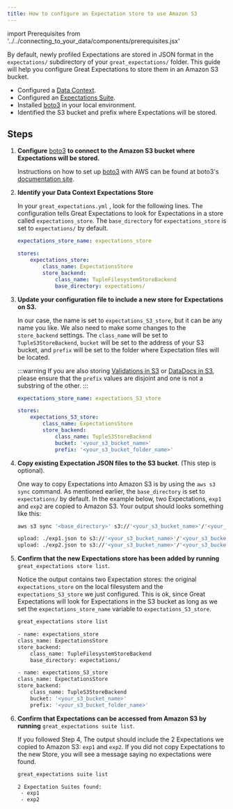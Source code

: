 ```yaml
---
title: How to configure an Expectation store to use Amazon S3
---
```

import Prerequisites from '../../connecting_to_your_data/components/prerequisites.jsx'


By default, newly profiled Expectations are stored in JSON format in the ``expectations/`` subdirectory of your ``great_expectations/`` folder.  This guide will help you configure Great Expectations to store them in an Amazon S3 bucket.

<Prerequisites>

- Configured a [Data Context](../../../tutorials/getting_started/initialize_a_data_context.md).
- Configured an [Expectations Suite](../../../tutorials/getting_started/create_your_first_expectations.md).
- Installed [boto3](https://github.com/boto/boto3) in your local environment.
- Identified the S3 bucket and prefix where Expectations will be stored.

</Prerequisites>

Steps
-----

1. **Configure** [boto3](https://github.com/boto/boto3) **to connect to the Amazon S3 bucket where Expectations will be stored.**

    Instructions on how to set up [boto3](https://github.com/boto/boto3) with AWS can be found at boto3's [documentation site](https://boto3.amazonaws.com/v1/documentation/api/latest/index.html).

2. **Identify your Data Context Expectations Store**

    In your ``great_expectations.yml`` , look for the following lines.  The configuration tells Great Expectations to look for Expectations in a store called ``expectations_store``. The ``base_directory`` for ``expectations_store`` is set to ``expectations/`` by default.

    ```yaml
    expectations_store_name: expectations_store

    stores:
        expectations_store:
            class_name: ExpectationsStore
            store_backend:
                class_name: TupleFilesystemStoreBackend
                base_directory: expectations/
    ```


3. **Update your configuration file to include a new store for Expectations on S3.**

    In our case, the name is set to ``expectations_S3_store``, but it can be any name you like.  We also need to make some changes to the ``store_backend`` settings.  The ``class_name`` will be set to ``TupleS3StoreBackend``, ``bucket`` will be set to the address of your S3 bucket, and ``prefix`` will be set to the folder where Expectation files will be located.

    :::warning
    If you are also storing [Validations in S3](../configuring_metadata_stores/how_to_configure_a_validation_result_store_in_amazon_s3.md) or [DataDocs in S3](../configuring_data_docs/how_to_host_and_share_data_docs_on_amazon_s3.md),  please ensure that the ``prefix`` values are disjoint and one is not a substring of the other.
    :::

    ```yaml
    expectations_store_name: expectations_S3_store

    stores:
        expectations_S3_store:
            class_name: ExpectationsStore
            store_backend:
                class_name: TupleS3StoreBackend
                bucket: '<your_s3_bucket_name>'
                prefix: '<your_s3_bucket_folder_name>'
    ```


4. **Copy existing Expectation JSON files to the S3 bucket**. (This step is optional).

    One way to copy Expectations into Amazon S3 is by using the ``aws s3 sync`` command.  As mentioned earlier, the ``base_directory`` is set to ``expectations/`` by default. In the example below, two Expectations, ``exp1`` and ``exp2`` are copied to Amazon S3.  Your output should looks something like this:

    ```bash
    aws s3 sync '<base_directory>' s3://'<your_s3_bucket_name>'/'<your_s3_bucket_folder_name>'

    upload: ./exp1.json to s3://'<your_s3_bucket_name>'/'<your_s3_bucket_folder_name>'/exp1.json
    upload: ./exp2.json to s3://'<your_s3_bucket_name>'/'<your_s3_bucket_folder_name>'/exp2.json
    ```


5. **Confirm that the new Expectations store has been added by running** ``great_expectations store list``.

    Notice the output contains two Expectation stores: the original ``expectations_store`` on the local filesystem and the ``expectations_S3_store`` we just configured.  This is ok, since Great Expectations will look for Expectations in the S3 bucket as long as we set the ``expectations_store_name`` variable to ``expectations_S3_store``.

    ```bash
    great_expectations store list

    - name: expectations_store
    class_name: ExpectationsStore
    store_backend:
        class_name: TupleFilesystemStoreBackend
        base_directory: expectations/

    - name: expectations_S3_store
    class_name: ExpectationsStore
    store_backend:
        class_name: TupleS3StoreBackend
        bucket: '<your_s3_bucket_name>'
        prefix: '<your_s3_bucket_folder_name>'
    ```


6. **Confirm that Expectations can be accessed from Amazon S3 by running** ``great_expectations suite list``.

    If you followed Step 4, The output should include the 2 Expectations we copied to Amazon S3: ``exp1`` and ``exp2``.  If you did not copy Expectations to the new Store, you will see a message saying no expectations were found.

    ```bash
    great_expectations suite list

    2 Expectation Suites found:
     - exp1
     - exp2
    ```
